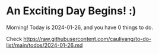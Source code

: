 # An Exciting Day Begins! :)

Morning! Today is 2024-01-26, and you have 0 things to do.

Check https://raw.githubusercontent.com/cauliyang/to-do-list/main/todos/2024-01-26.md